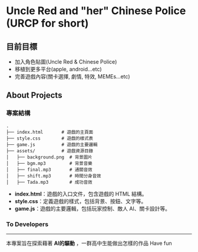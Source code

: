 

# Uncle Red and "her" Chinese Police (URCP for short)

## 目前目標
* 加入角色貼圖(Uncle Red & Chinese Police)
* 移植到更多平台(apple, android...etc)
* 完善遊戲內容(關卡選擇, 劇情, 特效, MEMEs...etc)

## About Projects

### 專案結構

```
.
├── index.html       # 遊戲的主頁面
├── style.css        # 遊戲的樣式表
├── game.js          # 遊戲的主要邏輯
├── assets/          # 遊戲資源目錄
│   ├── background.png  # 背景圖片
│   ├── bgm.mp3         # 背景音樂
│   ├── final.mp3       # 通關音效
│   ├── shift.mp3       # 時間分身音效
│   ├── Tada.mp3        # 成功音效
```

- **index.html**：遊戲的入口文件，包含遊戲的 HTML 結構。
- **style.css**：定義遊戲的樣式，包括背景、按鈕、文字等。
- **game.js**：遊戲的主要邏輯，包括玩家控制、敵人 AI、關卡設計等。

### To Developers
---
本專案旨在探索藉著 **AI的驅動** ，一群高中生能做出怎樣的作品 Have fun
